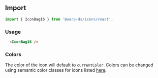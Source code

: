 ## Import

```js
import { IconBag16 } from '@warp-ds/icons/react';
```

### Usage

```html
  <IconBag16 />
```

### Colors

The color of the icon will default to `currentColor`. Colors can be changed using semantic color classes for icons listed [here](https://warp-ds.github.io/css-docs/icon-color#icon-color).